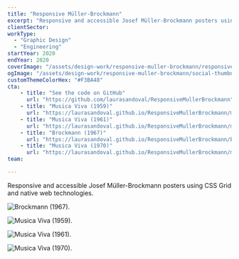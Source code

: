 ```yaml
---
title: "Responsive Müller-Brockmann"
excerpt: "Responsive and accessible Josef Müller-Brockmann posters using CSS Grid and native web technologies."
clientSector:
workType:
  - "Graphic Design"
  - "Engineering"
startYear: 2020
endYear: 2020
coverImage: "/assets/design-work/responsive-muller-brockmann/responsive-muller-brockmann-cover.png"
ogImage: "/assets/design-work/responsive-muller-brockmann/social-thumbnail.png"
customThemeColorHex: "#F3BA48"
cta:
    - title: "See the code on GitHub"
      url: "https://github.com/laurasandoval/ResponsiveMullerBrockmann"
    - title: "Musica Viva (1959)"
      url: "https://laurasandoval.github.io/ResponsiveMullerBrockmann/musica-viva-1959/"
    - title: "Musica Viva (1961)"
      url: "https://laurasandoval.github.io/ResponsiveMullerBrockmann/musica-viva-1961/"
    - title: "Brockmann (1967)"
      url: "https://laurasandoval.github.io/ResponsiveMullerBrockmann/brockmann-1967/"
    - title: "Musica Viva (1970)"
      url: "https://laurasandoval.github.io/ResponsiveMullerBrockmann/musica-viva-1970/"
team:

---
```


Responsive and accessible Josef Müller-Brockmann posters using CSS Grid and native web technologies.

![Brockmann (1967).](/assets/design-work/responsive-muller-brockmann/responsive-muller-brockmann-01.png)

![Musica Viva (1959).](/assets/design-work/responsive-muller-brockmann/responsive-muller-brockmann-02.png)

![Musica Viva (1961).](/assets/design-work/responsive-muller-brockmann/responsive-muller-brockmann-03.png)

![Musica Viva (1970).](/assets/design-work/responsive-muller-brockmann/responsive-muller-brockmann-04.png)
